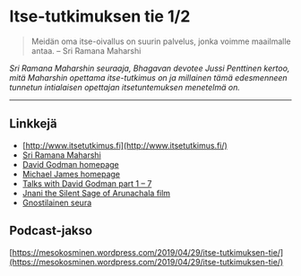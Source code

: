 # Itse-tutkimuksen tie 1/2

> Meidän oma itse-oivallus on suurin palvelus, jonka voimme maailmalle antaa. – Sri Ramana Maharshi

_Sri Ramana Maharshin seuraaja, Bhagavan devotee Jussi Penttinen kertoo, mitä Maharshin opettama itse-tutkimus on ja millainen tämä edesmenneen tunnetun intialaisen opettajan itsetuntemuksen menetelmä on._

---

## Linkkejä

* [http://www.itsetutkimus.fi](http://www.itsetutkimus.fi/)
* [Sri Ramana Maharshi](https://fi.wikipedia.org/wiki/Ramana_Maharshi)
* [David Godman homepage](http://davidgodman.org)
* [Michael James homepage](http://www.happinessofbeing.com)
* [Talks with David Godman part 1 – 7](https://www.youtube.com/playlist?list=PL8hGc9OaVmFUFLU0ssTe0g6UvxoOphFi9)
* [Jnani the Silent Sage of Arunachala film](https://www.youtube.com/watch?v=hVYv9ktilQw)
* [Gnostilainen seura](https://www.gnosis.fi/)

## Podcast-jakso

[https://mesokosminen.wordpress.com/2019/04/29/itse-tutkimuksen-tie/](https://mesokosminen.wordpress.com/2019/04/29/itse-tutkimuksen-tie/)

